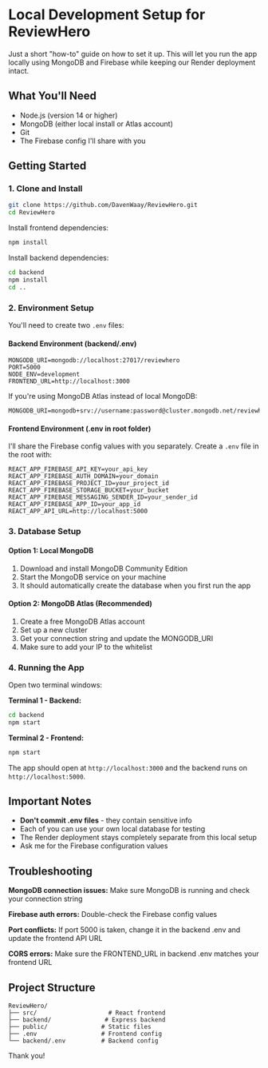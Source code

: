 # Local Development Setup for ReviewHero

Just a short "how-to" guide on how to set it up.
This will let you run the app locally using MongoDB and Firebase while keeping our Render deployment intact.

## What You'll Need

- Node.js (version 14 or higher)
- MongoDB (either local install or Atlas account)
- Git
- The Firebase config I'll share with you

## Getting Started

### 1. Clone and Install

```bash
git clone https://github.com/DavenWaay/ReviewHero.git
cd ReviewHero
```

Install frontend dependencies:
```bash
npm install
```

Install backend dependencies:
```bash
cd backend
npm install
cd ..
```

### 2. Environment Setup

You'll need to create two `.env` files:

#### Backend Environment (backend/.env)
```env
MONGODB_URI=mongodb://localhost:27017/reviewhero
PORT=5000
NODE_ENV=development
FRONTEND_URL=http://localhost:3000
```

If you're using MongoDB Atlas instead of local MongoDB:
```env
MONGODB_URI=mongodb+srv://username:password@cluster.mongodb.net/reviewhero
```

#### Frontend Environment (.env in root folder)
I'll share the Firebase config values with you separately. Create a `.env` file in the root with:

```env
REACT_APP_FIREBASE_API_KEY=your_api_key
REACT_APP_FIREBASE_AUTH_DOMAIN=your_domain
REACT_APP_FIREBASE_PROJECT_ID=your_project_id
REACT_APP_FIREBASE_STORAGE_BUCKET=your_bucket
REACT_APP_FIREBASE_MESSAGING_SENDER_ID=your_sender_id
REACT_APP_FIREBASE_APP_ID=your_app_id
REACT_APP_API_URL=http://localhost:5000
```

### 3. Database Setup

#### Option 1: Local MongoDB
1. Download and install MongoDB Community Edition
2. Start the MongoDB service on your machine
3. It should automatically create the database when you first run the app

#### Option 2: MongoDB Atlas (Recommended)
1. Create a free MongoDB Atlas account
2. Set up a new cluster
3. Get your connection string and update the MONGODB_URI
4. Make sure to add your IP to the whitelist

### 4. Running the App

Open two terminal windows:

**Terminal 1 - Backend:**
```bash
cd backend
npm start
```

**Terminal 2 - Frontend:**
```bash
npm start
```

The app should open at `http://localhost:3000` and the backend runs on `http://localhost:5000`.

## Important Notes

- **Don't commit .env files** - they contain sensitive info
- Each of you can use your own local database for testing
- The Render deployment stays completely separate from this local setup
- Ask me for the Firebase configuration values

## Troubleshooting

**MongoDB connection issues:** Make sure MongoDB is running and check your connection string

**Firebase auth errors:** Double-check the Firebase config values

**Port conflicts:** If port 5000 is taken, change it in the backend .env and update the frontend API URL

**CORS errors:** Make sure the FRONTEND_URL in backend .env matches your frontend URL

## Project Structure
```
ReviewHero/
├── src/                    # React frontend
├── backend/               # Express backend
├── public/               # Static files
├── .env                  # Frontend config
└── backend/.env          # Backend config
```

Thank you!